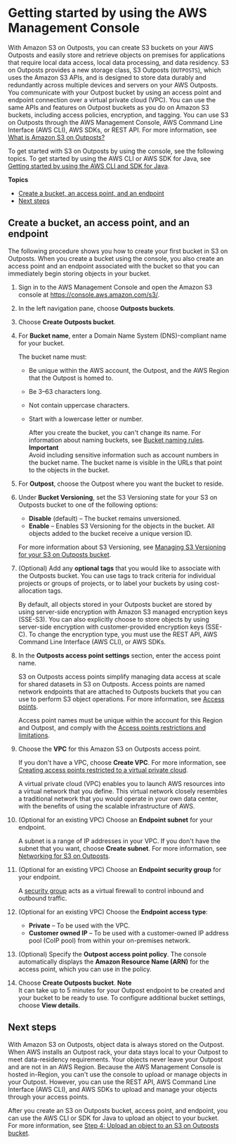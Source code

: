 # Getting started by using the AWS Management Console<a name="S3OutpostsGSConsole"></a>

With Amazon S3 on Outposts, you can create S3 buckets on your AWS Outposts and easily store and retrieve objects on premises for applications that require local data access, local data processing, and data residency\. S3 on Outposts provides a new storage class, S3 Outposts \(`OUTPOSTS`\), which uses the Amazon S3 APIs, and is designed to store data durably and redundantly across multiple devices and servers on your AWS Outposts\. You communicate with your Outpost bucket by using an access point and endpoint connection over a virtual private cloud \(VPC\)\. You can use the same APIs and features on Outpost buckets as you do on Amazon S3 buckets, including access policies, encryption, and tagging\. You can use S3 on Outposts through the AWS Management Console, AWS Command Line Interface \(AWS CLI\), AWS SDKs, or REST API\. For more information, see [What is Amazon S3 on Outposts?](S3onOutposts.md)

To get started with S3 on Outposts by using the console, see the following topics\. To get started by using the AWS CLI or AWS SDK for Java, see [Getting started by using the AWS CLI and SDK for Java](S3OutpostsGSCLIJava.md)\.

**Topics**
+ [Create a bucket, an access point, and an endpoint](#S3OutpostsGSConsoleCreateBucket)
+ [Next steps](#S3OutpostsGSConsoleNext)

## Create a bucket, an access point, and an endpoint<a name="S3OutpostsGSConsoleCreateBucket"></a>

The following procedure shows you how to create your first bucket in S3 on Outposts\. When you create a bucket using the console, you also create an access point and an endpoint associated with the bucket so that you can immediately begin storing objects in your bucket\. 

1. Sign in to the AWS Management Console and open the Amazon S3 console at [https://console\.aws\.amazon\.com/s3/](https://console.aws.amazon.com/s3/)\.

1. In the left navigation pane, choose **Outposts buckets**\.

1. Choose **Create Outposts bucket**\.

1. For **Bucket name**, enter a Domain Name System \(DNS\)\-compliant name for your bucket\.

   The bucket name must:
   + Be unique within the AWS account, the Outpost, and the AWS Region that the Outpost is homed to\.
   + Be 3–63 characters long\.
   + Not contain uppercase characters\.
   + Start with a lowercase letter or number\.

     After you create the bucket, you can't change its name\. For information about naming buckets, see [Bucket naming rules](bucketnamingrules.md)\.
**Important**  
Avoid including sensitive information such as account numbers in the bucket name\. The bucket name is visible in the URLs that point to the objects in the bucket\.

1. For **Outpost**, choose the Outpost where you want the bucket to reside\. 

1. Under **Bucket Versioning**, set the S3 Versioning state for your S3 on Outposts bucket to one of the following options:
   + **Disable** \(default\) – The bucket remains unversioned\.
   + **Enable** – Enables S3 Versioning for the objects in the bucket\. All objects added to the bucket receive a unique version ID\.

   For more information about S3 Versioning, see [Managing S3 Versioning for your S3 on Outposts bucket](S3OutpostsManagingVersioning.md)\.

1. \(Optional\) Add any **optional tags** that you would like to associate with the Outposts bucket\. You can use tags to track criteria for individual projects or groups of projects, or to label your buckets by using cost\-allocation tags\.

   By default, all objects stored in your Outposts bucket are stored by using server\-side encryption with Amazon S3 managed encryption keys \(SSE\-S3\)\. You can also explicitly choose to store objects by using server\-side encryption with customer\-provided encryption keys \(SSE\-C\)\. To change the encryption type, you must use the REST API, AWS Command Line Interface \(AWS CLI\), or AWS SDKs\.

1. In the **Outposts access point settings** section, enter the access point name\.

   S3 on Outposts access points simplify managing data access at scale for shared datasets in S3 on Outposts\. Access points are named network endpoints that are attached to Outposts buckets that you can use to perform S3 object operations\. For more information, see [Access points](S3OutpostsWorkingBuckets.md#S3OutpostsAP)\. 

   Access point names must be unique within the account for this Region and Outpost, and comply with the [Access points restrictions and limitations](access-points-restrictions-limitations.md)\.

1. Choose the **VPC** for this Amazon S3 on Outposts access point\. 

   If you don't have a VPC, choose **Create VPC**\. For more information, see [Creating access points restricted to a virtual private cloud](access-points-vpc.md)\.

   A virtual private cloud \(VPC\) enables you to launch AWS resources into a virtual network that you define\. This virtual network closely resembles a traditional network that you would operate in your own data center, with the benefits of using the scalable infrastructure of AWS\. 

1. \(Optional for an existing VPC\) Choose an **Endpoint subnet** for your endpoint\. 

   A subnet is a range of IP addresses in your VPC\. If you don't have the subnet that you want, choose **Create subnet**\. For more information, see [Networking for S3 on Outposts](S3OutpostsNetworking.md)\. 

1. \(Optional for an existing VPC\) Choose an **Endpoint security group** for your endpoint\.

   A [security group](https://docs.aws.amazon.com/AWSEC2/latest/UserGuide/ec2-security-groups.html) acts as a virtual firewall to control inbound and outbound traffic\.

1. \(Optional for an existing VPC\) Choose the **Endpoint access type**:
   + **Private** – To be used with the VPC\.
   + **Customer owned IP** – To be used with a customer\-owned IP address pool \(CoIP pool\) from within your on\-premises network\.

1. \(Optional\) Specify the **Outpost access point policy**\. The console automatically displays the **Amazon Resource Name \(ARN\)** for the access point, which you can use in the policy\.

1. Choose **Create Outposts bucket**\.
**Note**  
It can take up to 5 minutes for your Outpost endpoint to be created and your bucket to be ready to use\. To configure additional bucket settings, choose **View details**\.

## Next steps<a name="S3OutpostsGSConsoleNext"></a>

With Amazon S3 on Outposts, object data is always stored on the Outpost\. When AWS installs an Outpost rack, your data stays local to your Outpost to meet data\-residency requirements\. Your objects never leave your Outpost and are not in an AWS Region\. Because the AWS Management Console is hosted in\-Region, you can't use the console to upload or manage objects in your Outpost\. However, you can use the REST API, AWS Command Line Interface \(AWS CLI\), and AWS SDKs to upload and manage your objects through your access points\.

After you create an S3 on Outposts bucket, access point, and endpoint, you can use the AWS CLI or SDK for Java to upload an object to your bucket\. For more information, see [Step 4: Upload an object to an S3 on Outposts bucket](S3OutpostsGSCLIJava.md#S3OutpostsUploadObjects)\.